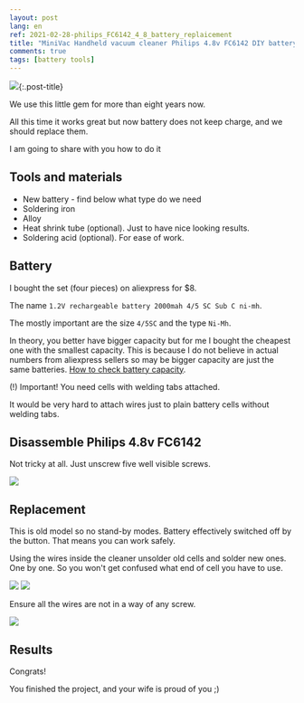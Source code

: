 ```yaml
---
layout: post
lang: en
ref: 2021-02-28-philips_FC6142_4_8_battery_replaicement
title: "MiniVac Handheld vacuum cleaner Philips 4.8v FC6142 DIY battery replacement"
comments: true
tags: [battery tools]
---
```


![](/images/philips48_assempled.jpg){:.post-title}

We use this little gem for more than eight years now.

All this time it works great but now battery does not keep charge, and we should replace them.

I am going to share with you how to do it

## Tools and materials

- New battery - find below what type do we need
- Soldering iron
- Alloy
- Heat shrink tube (optional). Just to have nice looking results.
- Soldering acid (optional). For ease of work.

## Battery

I bought the set (four pieces) on aliexpress for $8.

The name `1.2V rechargeable battery 2000mah 4/5 SC Sub C ni-mh`.

The mostly important are the size `4/5SC` and the type `Ni-Mh`.

In theory, you better have bigger capacity but for me I bought the cheapest one with the smallest capacity.
This is because I do not believe in actual numbers from aliexpress sellers so may be
bigger capacity are just the same batteries. 
[How to check battery capacity](https://sorokin.engineer/posts/en/electronic_load.html).

(!) Important! You need cells with welding tabs attached. 

It would be very hard to attach wires just to plain battery cells without welding tabs.

## Disassemble Philips 4.8v FC6142

Not tricky at all. Just unscrew five well visible screws.

![](/images/philips48_diassembled.jpg)


## Replacement

This is old model so no stand-by modes. Battery effectively switched off by the button.
That means you can work safely.

Using the wires inside the cleaner unsolder old cells and solder new ones.
One by one. So you won't get confused what end of cell you have to use.

![](/images/philips48_partiall_replacement.jpg)
![](/images/philips48_last_replacement.jpg)

Ensure all the wires are not in a way of any screw.

![](/images/philips48_finish_replacement.jpg)

## Results

Congrats!

You finished the project, and your wife is proud of you ;)
